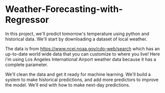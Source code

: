 # Weather-Forecasting-with-Regressor

In this project, we'll predict tomorrow's temperature using python and historical data. We'll start by downloading a dataset of local weather.

The data is from https://www.ncei.noaa.gov/cdo-web/search which has an up-to-date world wide data that you can customize to where you live!
Here i'm using Los Angeles International Airport weather data because it has a complete parameter.

We'll clean the data and get it ready for machine learning. We'll build a system to make historical predictions, and add more predictors to improve the model.  We'll end with how to make next-day predictions.
